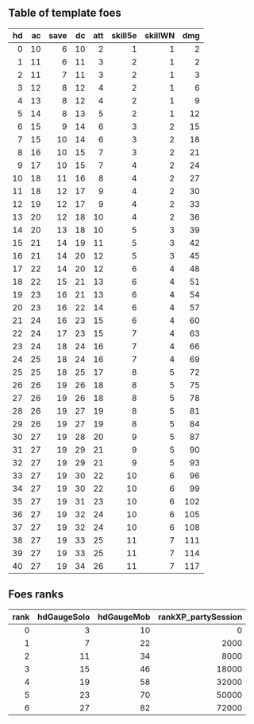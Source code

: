 ## Table of template foes

|  hd |  ac | save |  dc | att | skill5e | skillWN | dmg |
|----:|----:|-----:|----:|----:|--------:|--------:|----:|
|   0 |  10 |    6 |  10 |   2 |       1 |       1 |   2 |
|   1 |  11 |    6 |  11 |   3 |       2 |       1 |   2 |
|   2 |  11 |    7 |  11 |   3 |       2 |       1 |   3 |
|   3 |  12 |    8 |  12 |   4 |       2 |       1 |   6 |
|   4 |  13 |    8 |  12 |   4 |       2 |       1 |   9 |
|   5 |  14 |    8 |  13 |   5 |       2 |       1 |  12 |
|   6 |  15 |    9 |  14 |   6 |       3 |       2 |  15 |
|   7 |  15 |   10 |  14 |   6 |       3 |       2 |  18 |
|   8 |  16 |   10 |  15 |   7 |       3 |       2 |  21 |
|   9 |  17 |   10 |  15 |   7 |       4 |       2 |  24 |
|  10 |  18 |   11 |  16 |   8 |       4 |       2 |  27 |
|  11 |  18 |   12 |  17 |   9 |       4 |       2 |  30 |
|  12 |  19 |   12 |  17 |   9 |       4 |       2 |  33 |
|  13 |  20 |   12 |  18 |  10 |       4 |       2 |  36 |
|  14 |  20 |   13 |  18 |  10 |       5 |       3 |  39 |
|  15 |  21 |   14 |  19 |  11 |       5 |       3 |  42 |
|  16 |  21 |   14 |  20 |  12 |       5 |       3 |  45 |
|  17 |  22 |   14 |  20 |  12 |       6 |       4 |  48 |
|  18 |  22 |   15 |  21 |  13 |       6 |       4 |  51 |
|  19 |  23 |   16 |  21 |  13 |       6 |       4 |  54 |
|  20 |  23 |   16 |  22 |  14 |       6 |       4 |  57 |
|  21 |  24 |   16 |  23 |  15 |       6 |       4 |  60 |
|  22 |  24 |   17 |  23 |  15 |       7 |       4 |  63 |
|  23 |  24 |   18 |  24 |  16 |       7 |       4 |  66 |
|  24 |  25 |   18 |  24 |  16 |       7 |       4 |  69 |
|  25 |  25 |   18 |  25 |  17 |       8 |       5 |  72 |
|  26 |  26 |   19 |  26 |  18 |       8 |       5 |  75 |
|  27 |  26 |   19 |  26 |  18 |       8 |       5 |  78 |
|  28 |  26 |   19 |  27 |  19 |       8 |       5 |  81 |
|  29 |  26 |   19 |  27 |  19 |       8 |       5 |  84 |
|  30 |  27 |   19 |  28 |  20 |       9 |       5 |  87 |
|  31 |  27 |   19 |  29 |  21 |       9 |       5 |  90 |
|  32 |  27 |   19 |  29 |  21 |       9 |       5 |  93 |
|  33 |  27 |   19 |  30 |  22 |      10 |       6 |  96 |
|  34 |  27 |   19 |  30 |  22 |      10 |       6 |  99 |
|  35 |  27 |   19 |  31 |  23 |      10 |       6 | 102 |
|  36 |  27 |   19 |  32 |  24 |      10 |       6 | 105 |
|  37 |  27 |   19 |  32 |  24 |      10 |       6 | 108 |
|  38 |  27 |   19 |  33 |  25 |      11 |       7 | 111 |
|  39 |  27 |   19 |  33 |  25 |      11 |       7 | 114 |
|  40 |  27 |   19 |  34 |  26 |      11 |       7 | 117 |

## Foes ranks

| rank | hdGaugeSolo | hdGaugeMob | rankXP_partySession |
|-----:|------------:|-----------:|--------------------:|
|    0 |           3 |         10 |                   0 |
|    1 |           7 |         22 |                2000 |
|    2 |          11 |         34 |                8000 |
|    3 |          15 |         46 |               18000 |
|    4 |          19 |         58 |               32000 |
|    5 |          23 |         70 |               50000 |
|    6 |          27 |         82 |               72000 |
